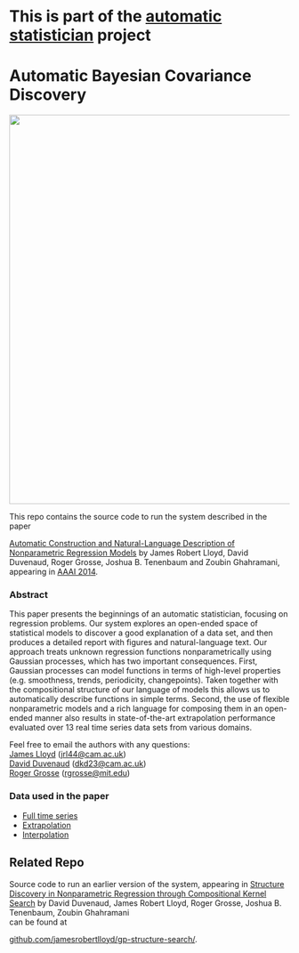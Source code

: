 This is part of the [automatic statistician](http://www.automaticstatistician.com/) project
========

Automatic Bayesian Covariance Discovery
=====================

<img src="https://raw.githubusercontent.com/jamesrobertlloyd/gpss-research/master/logo.png" width="700">

This repo contains the source code to run the system described in the paper

[Automatic Construction and Natural-Language Description of Nonparametric Regression Models](http://arxiv.org/pdf/1402.4304.pdf)
by James Robert Lloyd, David Duvenaud, Roger Grosse, Joshua B. Tenenbaum and Zoubin Ghahramani,
appearing in [AAAI 2014](http://www.aaai.org/Conferences/AAAI/aaai14.php).


### Abstract

This paper presents the beginnings of an automatic statistician, focusing on regression problems. Our system explores an open-ended space of statistical models to discover a good explanation of a data set, and then produces a detailed report with figures and natural-language text. Our approach treats unknown regression functions nonparametrically using Gaussian processes, which has two important consequences. First, Gaussian processes can model functions in terms of high-level properties (e.g. smoothness, trends, periodicity, changepoints). Taken together with the compositional structure of our language of models this allows us to automatically describe functions in simple terms. Second, the use of flexible nonparametric models and a rich language for composing them in an open-ended manner also results in state-of-the-art extrapolation performance evaluated over 13 real time series data sets from various domains.

Feel free to email the authors with any questions:  
[James Lloyd](http://mlg.eng.cam.ac.uk/Lloyd/) (jrl44@cam.ac.uk)  
[David Duvenaud](http://mlg.eng.cam.ac.uk/duvenaud/) (dkd23@cam.ac.uk)  
[Roger Grosse](http://people.csail.mit.edu/rgrosse/) (rgrosse@mit.edu)  


### Data used in the paper

 - [Full time series](https://github.com/jamesrobertlloyd/gpss-research/tree/master/data/tsdlr-renamed)
 - [Extrapolation](https://github.com/jamesrobertlloyd/gpss-research/tree/master/data/tsdlr_9010)
 - [Interpolation](https://github.com/jamesrobertlloyd/gpss-research/tree/master/data/tsdlr_5050)


Related Repo
------------------

Source code to run an earlier version of the system, appearing in 
[Structure Discovery in Nonparametric Regression through Compositional Kernel Search](http://arxiv.org/abs/1302.4922)
by David Duvenaud, James Robert Lloyd, Roger Grosse, Joshua B. Tenenbaum, Zoubin Ghahramani  
can be found at

[github.com/jamesrobertlloyd/gp-structure-search/](www.github.com/jamesrobertlloyd/gp-structure-search/).

